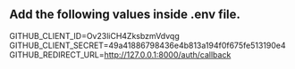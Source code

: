 ## Add the following values inside .env file.

GITHUB_CLIENT_ID=Ov23liCH4ZksbzmVdvqg
GITHUB_CLIENT_SECRET=49a41886798436e4b813a194f0f675fe513190e4
GITHUB_REDIRECT_URL=http://127.0.0.1:8000/auth/callback
